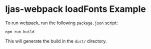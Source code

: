 # ljas-webpack loadFonts Example

To run webpack, run the following `package.json` script:

```console
npm run build
```

This will generate the build in the `dist/` directory.
